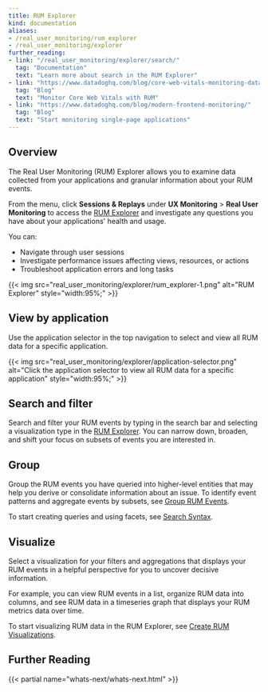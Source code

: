 ```yaml
---
title: RUM Explorer
kind: documentation
aliases:
- /real_user_monitoring/rum_explorer
- /real_user_monitoring/explorer
further_reading:
- link: "/real_user_monitoring/explorer/search/"
  tag: "Documentation"
  text: "Learn more about search in the RUM Explorer"
- link: "https://www.datadoghq.com/blog/core-web-vitals-monitoring-datadog-rum-synthetics/#what-are-the-core-web-vitals"
  tag: "Blog"
  text: "Monitor Core Web Vitals with RUM"
- link: "https://www.datadoghq.com/blog/modern-frontend-monitoring/"
  tag: "Blog"
  text: "Start monitoring single-page applications"
---
```


## Overview

The Real User Monitoring (RUM) Explorer allows you to examine data collected from your applications and granular information about your RUM events. 

From the menu, click **Sessions & Replays** under **UX Monitoring** > **Real User Monitoring** to access the [RUM Explorer][1] and investigate any questions you have about your applications' health and usage. 

You can:

- Navigate through user sessions
- Investigate performance issues affecting views, resources, or actions
- Troubleshoot application errors and long tasks

{{< img src="real_user_monitoring/explorer/rum_explorer-1.png" alt="RUM Explorer" style="width:95%;" >}}

## View by application

Use the application selector in the top navigation to select and view all RUM data for a specific application.

{{< img src="real_user_monitoring/explorer/application-selector.png" alt="Click the application selector to view all RUM data for a specific application" style="width:95%;" >}}

## Search and filter

Search and filter your RUM events by typing in the search bar and selecting a visualization type in the [RUM Explorer][1]. You can narrow down, broaden, and shift your focus on subsets of events you are interested in.

## Group

Group the RUM events you have queried into higher-level entities that may help you derive or consolidate information about an issue. To identify event patterns and aggregate events by subsets, see [Group RUM Events][2]. 

To start creating queries and using facets, see [Search Syntax][3]. 

## Visualize 

Select a visualization for your filters and aggregations that displays your RUM events in a helpful perspective for you to uncover decisive information. 

For example, you can view RUM events in a list, organize RUM data into columns, and see RUM data in a timeseries graph that displays your RUM metrics data over time. 

To start visualizing RUM data in the RUM Explorer, see [Create RUM Visualizations][4].

## Further Reading

{{< partial name="whats-next/whats-next.html" >}}

[1]: https://app.datadoghq.com/rum/sessions
[2]: /real_user_monitoring/explorer/group
[3]: /real_user_monitoring/explorer/search_syntax
[4]: /real_user_monitoring/explorer/visualize
